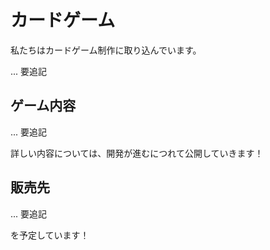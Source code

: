 # カードゲーム

私たちはカードゲーム制作に取り込んでいます。

... 要追記

## ゲーム内容
... 要追記

詳しい内容については、開発が進むにつれて公開していきます！

## 販売先
... 要追記

を予定しています！